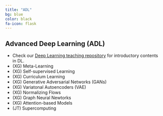 ```yaml
---
title: "ADL"
bg: blue
color: black
fa-icon: flask
---
```


## Advanced Deep Learning (ADL)
* Check our [Deep Learning teaching repository](https://github.com/telecombcn-dl/lectures-all) for introductory contents in DL.
* (XG) Meta-Learning
* (XG) Self-supervised Learning
* (XG) Curriculum Learning
* (XG) Generative Adversarial Networks (GANs)
* (XG) Variatonal Autoencoders (VAE)
* (XG) Normalizing Flows
* (XG) Graph Neural Newtorks
* (XG) Attention-based Models
* (JT) Supercomputing
